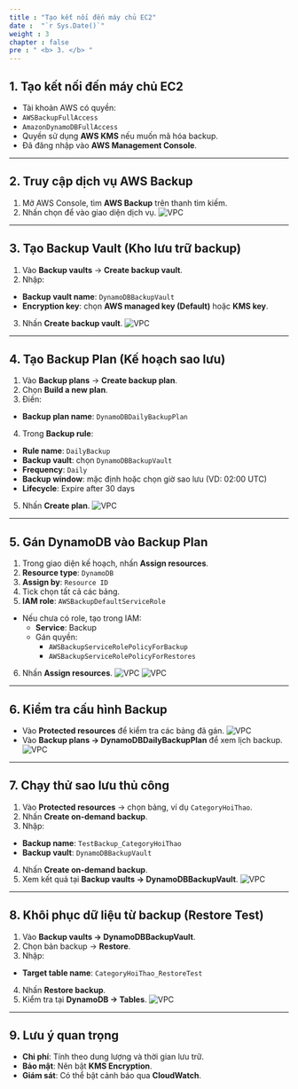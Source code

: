 ```yaml
---
title : "Tạo kết nối đến máy chủ EC2"
date :  "`r Sys.Date()`" 
weight : 3 
chapter : false
pre : " <b> 3. </b> "
---
```

## 1. Tạo kết nối đến máy chủ EC2
- Tài khoản AWS có quyền:
- `AWSBackupFullAccess`
- `AmazonDynamoDBFullAccess`
- Quyền sử dụng **AWS KMS** nếu muốn mã hóa backup.
- Đã đăng nhập vào **AWS Management Console**.

---

## 2. Truy cập dịch vụ AWS Backup
1. Mở AWS Console, tìm **AWS Backup** trên thanh tìm kiếm.
2. Nhấn chọn để vào giao diện dịch vụ.
![VPC](/images/2.prerequisite/3.2.png)
---

## 3. Tạo Backup Vault (Kho lưu trữ backup)
1. Vào **Backup vaults** → **Create backup vault**.
2. Nhập:
 - **Backup vault name**: `DynamoDBBackupVault`
 - **Encryption key**: chọn **AWS managed key (Default)** hoặc **KMS key**.
3. Nhấn **Create backup vault**.
![VPC](/images/2.prerequisite/3.3.png)
---

## 4. Tạo Backup Plan (Kế hoạch sao lưu)
1. Vào **Backup plans** → **Create backup plan**.
2. Chọn **Build a new plan**.
3. Điền:
 - **Backup plan name**: `DynamoDBDailyBackupPlan`
4. Trong **Backup rule**:
 - **Rule name**: `DailyBackup`
 - **Backup vault**: chọn `DynamoDBBackupVault`
 - **Frequency**: `Daily`
 - **Backup window**: mặc định hoặc chọn giờ sao lưu (VD: 02:00 UTC)
 - **Lifecycle**: Expire after 30 days
5. Nhấn **Create plan**.
![VPC](/images/2.prerequisite/3.4.png)
---

## 5. Gán DynamoDB vào Backup Plan
1. Trong giao diện kế hoạch, nhấn **Assign resources**.
2. **Resource type**: `DynamoDB`
3. **Assign by**: `Resource ID`
4. Tick chọn tất cả các bảng.
5. **IAM role**: `AWSBackupDefaultServiceRole`
 - Nếu chưa có role, tạo trong IAM:
   - **Service**: Backup
   - Gán quyền:
     - `AWSBackupServiceRolePolicyForBackup`
     - `AWSBackupServiceRolePolicyForRestores`
6. Nhấn **Assign resources**.
![VPC](/images/2.prerequisite/3.5.1.png)
![VPC](/images/2.prerequisite/3.5.2.png)
---

## 6. Kiểm tra cấu hình Backup
- Vào **Protected resources** để kiểm tra các bảng đã gán.
![VPC](/images/2.prerequisite/3.6.1.png)
- Vào **Backup plans → DynamoDBDailyBackupPlan** để xem lịch backup.
![VPC](/images/2.prerequisite/3.6.2.png)

---

## 7. Chạy thử sao lưu thủ công
1. Vào **Protected resources** → chọn bảng, ví dụ `CategoryHoiThao`.
2. Nhấn **Create on-demand backup**.
3. Nhập:
 - **Backup name**: `TestBackup_CategoryHoiThao`
 - **Backup vault**: `DynamoDBBackupVault`
4. Nhấn **Create on-demand backup**.
5. Xem kết quả tại **Backup vaults → DynamoDBBackupVault**.
![VPC](/images/2.prerequisite/3.7.png)

---

## 8. Khôi phục dữ liệu từ backup (Restore Test)
1. Vào **Backup vaults → DynamoDBBackupVault**.
2. Chọn bản backup → **Restore**.
3. Nhập:
 - **Target table name**: `CategoryHoiThao_RestoreTest`
4. Nhấn **Restore backup**.
5. Kiểm tra tại **DynamoDB → Tables**.
![VPC](/images/2.prerequisite/3.8.png)

---

## 9. Lưu ý quan trọng
- **Chi phí**: Tính theo dung lượng và thời gian lưu trữ.
- **Bảo mật**: Nên bật **KMS Encryption**.
- **Giám sát**: Có thể bật cảnh báo qua **CloudWatch**.
